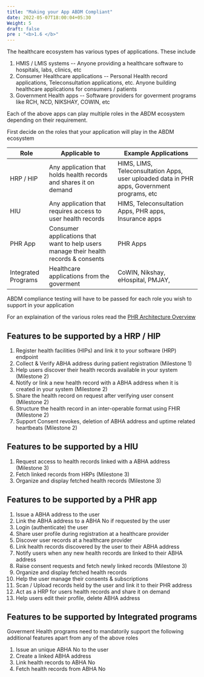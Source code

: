 ```yaml
---
title: "Making your App ABDM Compliant"
date: 2022-05-07T18:00:04+05:30
Weight: 5
draft: false
pre : "<b>1.6 </b>"
---
```


The healthcare ecosystem has various types of applications. These include

1. HMIS / LMIS systems -- Anyone providing a healthcare software to hospitals, labs, clinics, etc 
2. Consumer Healthcare applications -- Personal Health record applications, Teleconsultation applications, etc. Anyone building healthcare applications for consumers / patients  
3. Government Health apps  -- Software providers for goverment programs like RCH, NCD, NIKSHAY, COWIN, etc

Each of the above apps can play multiple roles in the ABDM ecosystem depending on their requirement. 

First decide on the roles that your application will play in the ABDM ecosystem 

 | Role | Applicable to | Example Applications | 
 | -----| ----------- | ------------------- |
 | HRP / HIP | Any application that holds health records and shares it on demand | HIMS, LIMS, Teleconsultation Apps, user uploaded data in PHR apps, Government programs, etc | 
 | HIU | Any application that requires access to user health records | HIMS, Teleconsultation Apps, PHR apps, Insurance apps | 
 | PHR App | Consumer applications that want to help users manage their health records & consents | PHR Apps | 
 | Integrated Programs | Healthcare applications from the goverment | CoWIN, Nikshay, eHospital, PMJAY, |  

ABDM compliance testing will have to be passed for each role you wish to support in your application 

For an explaination of the various roles read the [PHR Architecture Overview](/abdm-docs/1-basics/phr_architecture_overview/)

## Features to be supported by a HRP / HIP

1. Register health facilities (HIPs) and link it to your software (HRP) endpoint
2. Collect & Verify ABHA address during patient registration (Milestone 1) 
3. Help users discover their health records available in your system (Milestone 2)
4. Notify or link a new health record with a ABHA address when it is created in your system (Milestone 2) 
5. Share the health record on request after verifying user consent (Milestone 2) 
6. Structure the health record in an inter-operable format using FHIR (Milestone 2)
7. Support Consent revokes, deletion of ABHA address and uptime related heartbeats (Milestone 2) 

## Features to be supported by a HIU

1. Request access to health records linked with a ABHA address (Milestone 3) 
2. Fetch linked records from HRPs (Milestone 3)
3. Organize and display fetched health records (Milestone 3) 


## Features to be supported by a PHR app

1. Issue a ABHA address to the user 
2. Link the ABHA address to a ABHA No if requested by the user 
3. Login (authenticate) the user 
4. Share user profile during registration at a healthcare provider
5. Discover user records at a healthcare provider
6. Link health records discovered by the user to their ABHA address
7. Notify users when any new health records are linked to their ABHA address
8. Raise consent requests and fetch newly linked records (Milestone 3)
9. Organize and display fetched health records
10. Help the user manage their consents & subscriptions 
11. Scan / Upload records held by the user and link it to their PHR address
14. Act as a HRP for users health records and share it on demand 
15. Help users edit their profile, delete ABHA address 

## Features to be supported by Integrated programs

Goverment Health programs need to mandatorily support the following additional features apart from any of the above roles

1. Issue an unique ABHA No to the user
2. Create a linked ABHA address 
3. Link health records to ABHA No
4. Fetch health records from ABHA No





